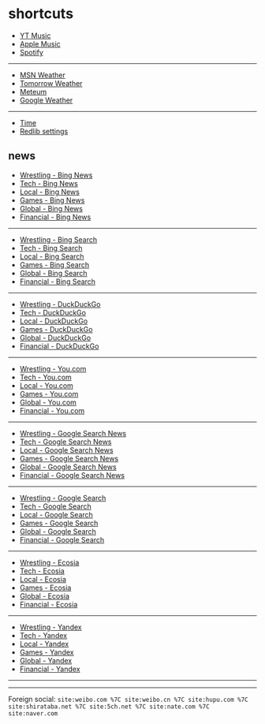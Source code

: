# shortcuts

- [YT Music](https://music.youtube.com)
- [Apple Music](https://music.apple.com)
- [Spotify](https://open.spotify.com)

---

- [MSN Weather](https://www.msn.com/en-us/weather/maps/radar)
- [Tomorrow Weather](https://weather.tomorrow.io)
- [Meteum](https://meteum.ai/weather/search)
- [Google Weather](https://www.google.com/search?q=weather&udm=0&safe=off)

---

- [Time](https://time.is/?c=d3l1_3F_3j1_3Y1_3WXth2i2s.TAXfmrXc1Xo480Xz1Xa1Xb51ea29.4e4185.28571f.2d99db.abbd8.1bb85e.1c3b23Xw1Xv20240528Xh0Xi1XZ1XmXuXB1Xs0)
- [Redlib settings](https://redlib.freedit.eu/settings/restore/?theme=system&front_page=default&layout=card&wide=off&post_sort=top&comment_sort=top&show_nsfw=on&use_hls=off&hide_hls_notification=off&hide_awards=off&fixed_navbar=on&subscriptions=&filters=)

## news

- [Wrestling - Bing News](https://www.bing.com/news/search?q=%28ringsidenews+com%29+%7C+%28wrestlinginc+com%29+%7C+%28fightful+com%29+%7C+site%3Aringsidenews.com+%7C+site%3Awrestlinginc.com+%7C+site%3Afightful.com&qft=interval%3d"7")
- [Tech - Bing News](https://www.bing.com/news/search?q=msft+%7C+aapl+%7C+goog+%7C+%28ai+%28generate+%7C+generative+%7C+model%29%29+%7C+perplexity+%7C+ios+%7C+%28windows+%2811+%7C+10+%7C+update%29+%7C+starlink&qft=interval%3d"7")
- [Local - Bing News](https://www.bing.com/news/search?q=%28newsinfo+inquirer+net%29+%7C+%28sports+inquirer+net%29+%7C+site%3Anewsinfo.inquirer.net+%7C+site%3Anews.abs-cbn.com%2Fnews+%7C+site%3Aphilstar.com%2Fnation+%7C+site%3Agmanetwork.com%2Fnews%2Ftopstories%2Fmetro+%7C+site%3Agmanetwork.com%2Fnews%2Ftopstories%2Fnation+%7C+site%3Asports.inquirer.net&qft=interval%3d"7")
- [Games - Bing News](https://www.bing.com/news/search?q=genshin+%7C+valorant+%7C+"league+of+legends"+%7C+wuthering+%7C+"smash+bros"+%7C+ntes+%7C+ttwo&qft=interval%3d"7")
- [Global - Bing News](https://www.bing.com/news/search?q=(channelnewsasia+com+world)+%7C+(france24+com+en+live+news)+%7C+(csmonitor+com+world)+%7C+(reuters+com+world)+%7C+site%3achannelnewsasia.com%2fworld+%7C+site%3afrance24.com%2fen%2flive-news+%7C+site%3acsmonitor.com&qft=interval%3d"7")
- [Financial - Bing News](https://www.bing.com/news/search?q=(benzinga+com+general+gaming)+%7C+site%3abenzinga.com%2fgeneral%2fgaming+%7C+((msft+%7C+aapl+%7C+goog+%7C+ntes+%7C+ttwo+%7C+ea)+((benzinga+com)+%7C+(marketwatch+com)+%7C+(finance+yahoo+com)+%7C+site%3abenzinga.com+%7C+site%3amarketwatch.com+%7C+site%3afinance.yahoo.com))&qft=interval%3d"7")
<!-- Format: - [*queryTitle* - Bing News](https://www.bing.com/news/search?qft=interval%3d"7"&q=[query]) -->

---

- [Wrestling - Bing Search](https://www.bing.com/search?q=%28ringsidenews+com%29+%7C+%28wrestlinginc+com%29+%7C+%28fightful+com%29+%7C+site%3Aringsidenews.com+%7C+site%3Awrestlinginc.com+%7C+site%3Afightful.com&filters=ex1%3a%22ez1%22&mkt=en-US&setlang=en-us)
- [Tech - Bing Search](https://www.bing.com/search?q=msft+%7C+aapl+%7C+goog+%7C+%28ai+%28generate+%7C+generative+%7C+model%29%29+%7C+perplexity+%7C+ios+%7C+%28windows+%2811+%7C+10+%7C+update%29+%7C+starlink&filters=ex1%3a%22ez1%22&mkt=en-US&setlang=en-us)
- [Local - Bing Search](https://www.bing.com/search?q=%28newsinfo+inquirer+net%29+%7C+%28sports+inquirer+net%29+%7C+site%3Anewsinfo.inquirer.net+%7C+site%3Anews.abs-cbn.com%2Fnews+%7C+site%3Aphilstar.com%2Fnation+%7C+site%3Agmanetwork.com%2Fnews%2Ftopstories%2Fmetro+%7C+site%3Agmanetwork.com%2Fnews%2Ftopstories%2Fnation+%7C+site%3Asports.inquirer.net&filters=ex1%3a%22ez1%22&mkt=en-US&setlang=en-us)
- [Games - Bing Search](https://www.bing.com/search?q=genshin+%7C+valorant+%7C+"league+of+legends"+%7C+wuthering+%7C+"smash+bros"+%7C+ntes+%7C+ttwo&filters=ex1%3a%22ez1%22&mkt=en-US&setlang=en-us)
- [Global - Bing Search](https://www.bing.com/search?q=(channelnewsasia+com+world)+%7C+(france24+com+en+live+news)+%7C+(csmonitor+com+world)+%7C+(reuters+com+world)+%7C+site%3achannelnewsasia.com%2fworld+%7C+site%3afrance24.com%2fen%2flive-news+%7C+site%3acsmonitor.com&filters=ex1%3a%22ez1%22&mkt=en-US&setlang=en-us)
- [Financial - Bing Search](https://www.bing.com/search?q=(benzinga+com+general+gaming)+%7C+site%3abenzinga.com%2fgeneral%2fgaming+%7C+((msft+%7C+aapl+%7C+goog+%7C+ntes+%7C+ttwo+%7C+ea)+((benzinga+com)+%7C+(marketwatch+com)+%7C+(finance+yahoo+com)+%7C+site%3abenzinga.com+%7C+site%3amarketwatch.com+%7C+site%3afinance.yahoo.com))&filters=ex1%3a%22ez1%22&mkt=en-US&setlang=en-us)
<!-- Format: - [*queryTitle* - Bing Search](https://www.bing.com/search?filters=ex1%3a%22ez1%22&mkt=en-US&setlang=en-us&q=[query]) -->

---

- [Wrestling - DuckDuckGo](https://duckduckgo.com/?q=%28ringsidenews+com%29+%7C+%28wrestlinginc+com%29+%7C+%28fightful+com%29+%7C+site%3Aringsidenews.com+%7C+site%3Awrestlinginc.com+%7C+site%3Afightful.com&df=d&assist=true)
- [Tech - DuckDuckGo](https://duckduckgo.com/?q=msft+%7C+aapl+%7C+goog+%7C+%28ai+%28generate+%7C+generative+%7C+model%29%29+%7C+perplexity+%7C+ios+%7C+%28windows+%2811+%7C+10+%7C+update%29+%7C+starlink&df=d)
- [Local - DuckDuckGo](https://duckduckgo.com/?q=%28newsinfo+inquirer+net%29+%7C+%28sports+inquirer+net%29+%7C+site%3Anewsinfo.inquirer.net+%7C+site%3Anews.abs-cbn.com%2Fnews+%7C+site%3Aphilstar.com%2Fnation+%7C+site%3Agmanetwork.com%2Fnews%2Ftopstories%2Fmetro+%7C+site%3Agmanetwork.com%2Fnews%2Ftopstories%2Fnation+%7C+site%3Asports.inquirer.net&df=d&assist=true)
- [Games - DuckDuckGo](https://duckduckgo.com/?q=genshin+%7C+valorant+%7C+"league+of+legends"+%7C+wuthering+%7C+"smash+bros"+%7C+ntes+%7C+ttwo&df=d&assist=true)
- [Global - DuckDuckGo](https://duckduckgo.com/?q=(channelnewsasia+com+world)+%7C+(france24+com+en+live+news)+%7C+(csmonitor+com+world)+%7C+(reuters+com+world)+%7C+site%3achannelnewsasia.com%2fworld+%7C+site%3afrance24.com%2fen%2flive-news+%7C+site%3acsmonitor.com&df=d&assist=true)
- [Financial - DuckDuckGo](https://duckduckgo.com/?q=(benzinga+com+general+gaming)+%7C+site%3abenzinga.com%2fgeneral%2fgaming+%7C+((msft+%7C+aapl+%7C+goog+%7C+ntes+%7C+ttwo+%7C+ea)+((benzinga+com)+%7C+(marketwatch+com)+%7C+(finance+yahoo+com)+%7C+site%3abenzinga.com+%7C+site%3amarketwatch.com+%7C+site%3afinance.yahoo.com))&df=d&assist=true)
<!-- Format: - [*queryTitle* - DuckDuckGo](https://duckduckgo.com/?df=d&assist=true&q=[query]) -->

---

- [Wrestling - You.com](https://you.com/search?q=%28ringsidenews+com%29+%7C+%28wrestlinginc+com%29+%7C+%28fightful+com%29+%7C+site%3Aringsidenews.com+%7C+site%3Awrestlinginc.com+%7C+site%3Afightful.com)
- [Tech - You.com](https://you.com/search?q=msft+%7C+aapl+%7C+goog+%7C+%28ai+%28generate+%7C+generative+%7C+model%29%29+%7C+perplexity+%7C+ios+%7C+%28windows+%2811+%7C+10+%7C+update%29+%7C+starlink)
- [Local - You.com](https://you.com/search?q=%28newsinfo+inquirer+net%29+%7C+%28sports+inquirer+net%29+%7C+site%3Anewsinfo.inquirer.net+%7C+site%3Anews.abs-cbn.com%2Fnews+%7C+site%3Aphilstar.com%2Fnation+%7C+site%3Agmanetwork.com%2Fnews%2Ftopstories%2Fmetro+%7C+site%3Agmanetwork.com%2Fnews%2Ftopstories%2Fnation+%7C+site%3Asports.inquirer.net)
- [Games - You.com](https://you.com/search?q=genshin+%7C+valorant+%7C+"league+of+legends"+%7C+wuthering+%7C+"smash+bros"+%7C+ntes+%7C+ttwo)
- [Global - You.com](https://you.com/search?q=(channelnewsasia+com+world)+%7C+(france24+com+en+live+news)+%7C+(csmonitor+com+world)+%7C+(reuters+com+world)+%7C+site%3achannelnewsasia.com%2fworld+%7C+site%3afrance24.com%2fen%2flive-news+%7C+site%3acsmonitor.com)
- [Financial - You.com](https://you.com/search?q=(benzinga+com+general+gaming)+%7C+site%3abenzinga.com%2fgeneral%2fgaming+%7C+((msft+%7C+aapl+%7C+goog+%7C+ntes+%7C+ttwo+%7C+ea)+((benzinga+com)+%7C+(marketwatch+com)+%7C+(finance+yahoo+com)+%7C+site%3abenzinga.com+%7C+site%3amarketwatch.com+%7C+site%3afinance.yahoo.com)))
<!-- Format: - [*queryTitle* - You.com](https://you.com/search?q=[query]) -->

---

- [Wrestling - Google Search News](https://www.google.com/search?safe=off&tbm=nws&tbs=qdr:d&q=%28ringsidenews+com%29+%7C+%28wrestlinginc+com%29+%7C+%28fightful+com%29+%7C+site%3Aringsidenews.com+%7C+site%3Awrestlinginc.com+%7C+site%3Afightful.com)
- [Tech - Google Search News](https://www.google.com/search?safe=off&tbm=nws&tbs=qdr:d&q=msft+%7C+aapl+%7C+goog+%7C+%28ai+%28generate+%7C+generative+%7C+model%29%29+%7C+perplexity+%7C+ios+%7C+%28windows+%2811+%7C+10+%7C+update%29+%7C+starlink)
- [Local - Google Search News](https://www.google.com/search?safe=off&tbm=nws&tbs=qdr:d&q=%28newsinfo+inquirer+net%29+%7C+%28sports+inquirer+net%29+%7C+site%3Anewsinfo.inquirer.net+%7C+site%3Anews.abs-cbn.com%2Fnews+%7C+site%3Aphilstar.com%2Fnation+%7C+site%3Agmanetwork.com%2Fnews%2Ftopstories%2Fmetro+%7C+site%3Agmanetwork.com%2Fnews%2Ftopstories%2Fnation+%7C+site%3Asports.inquirer.net)
- [Games - Google Search News](https://www.google.com/search?safe=off&tbm=nws&tbs=qdr:d&q=genshin+%7C+valorant+%7C+"league+of+legends"+%7C+wuthering+%7C+"smash+bros"+%7C+ntes+%7C+ttwo)
- [Global - Google Search News](https://www.google.com/search?safe=off&tbm=nws&tbs=qdr:d&q=(channelnewsasia+com+world)+%7C+(france24+com+en+live+news)+%7C+(csmonitor+com+world)+%7C+(reuters+com+world)+%7C+site%3achannelnewsasia.com%2fworld+%7C+site%3afrance24.com%2fen%2flive-news+%7C+site%3acsmonitor.com)
- [Financial - Google Search News](https://www.google.com/search?safe=off&tbm=nws&tbs=qdr:d&q=(benzinga+com+general+gaming)+%7C+site%3abenzinga.com%2fgeneral%2fgaming+%7C+((msft+%7C+aapl+%7C+goog+%7C+ntes+%7C+ttwo+%7C+ea)+((benzinga+com)+%7C+(marketwatch+com)+%7C+(finance+yahoo+com)+%7C+site%3abenzinga.com+%7C+site%3amarketwatch.com+%7C+site%3afinance.yahoo.com)))
<!-- Format: - [*queryTitle* - Google Search News](https://www.google.com/search?safe=off&tbm=nws&tbs=qdr:d&q=[query]) -->

---

- [Wrestling - Google Search](https://www.google.com/search?q=%28ringsidenews+com%29+%7C+%28wrestlinginc+com%29+%7C+%28fightful+com%29+%7C+site%3Aringsidenews.com+%7C+site%3Awrestlinginc.com+%7C+site%3Afightful.com&tbs=qdr:d&safe=off&filter=0)
- [Tech - Google Search](https://www.google.com/search?q=msft+%7C+aapl+%7C+goog+%7C+%28ai+%28generate+%7C+generative+%7C+model%29%29+%7C+perplexity+%7C+ios+%7C+%28windows+%2811+%7C+10+%7C+update%29+%7C+starlink&tbs=qdr:d&safe=off&filter=0)
- [Local - Google Search](https://www.google.com/search?q=%28newsinfo+inquirer+net%29+%7C+%28sports+inquirer+net%29+%7C+site%3Anewsinfo.inquirer.net+%7C+site%3Anews.abs-cbn.com%2Fnews+%7C+site%3Aphilstar.com%2Fnation+%7C+site%3Agmanetwork.com%2Fnews%2Ftopstories%2Fmetro+%7C+site%3Agmanetwork.com%2Fnews%2Ftopstories%2Fnation+%7C+site%3Asports.inquirer.net&tbs=qdr:d&safe=off&filter=0)
- [Games - Google Search](https://www.google.com/search?q=genshin+%7C+valorant+%7C+"league+of+legends"+%7C+wuthering+%7C+"smash+bros"+%7C+ntes+%7C+ttwo&tbs=qdr:d&safe=off&filter=0)
- [Global - Google Search](https://www.google.com/search?q=(channelnewsasia+com+world)+%7C+(france24+com+en+live+news)+%7C+(csmonitor+com+world)+%7C+(reuters+com+world)+%7C+site%3achannelnewsasia.com%2fworld+%7C+site%3afrance24.com%2fen%2flive-news+%7C+site%3acsmonitor.com&tbs=qdr:d&safe=off&filter=0)
- [Financial - Google Search](https://www.google.com/search?q=(benzinga+com+general+gaming)+%7C+site%3abenzinga.com%2fgeneral%2fgaming+%7C+((msft+%7C+aapl+%7C+goog+%7C+ntes+%7C+ttwo+%7C+ea)+((benzinga+com)+%7C+(marketwatch+com)+%7C+(finance+yahoo+com)+%7C+site%3abenzinga.com+%7C+site%3amarketwatch.com+%7C+site%3afinance.yahoo.com))&tbs=qdr:d&safe=off&filter=0)
<!-- Format: - [*queryTitle* - Google Search](https://www.google.com/search?tbs=qdr:d&safe=off&q=[query]) -->

---

- [Wrestling - Ecosia](https://www.ecosia.org/search?q=%28ringsidenews+com%29+%7C+%28wrestlinginc+com%29+%7C+%28fightful+com%29+%7C+site%3Aringsidenews.com+%7C+site%3Awrestlinginc.com+%7C+site%3Afightful.com&freshness=day)
- [Tech - Ecosia](https://www.ecosia.org/search?q=msft+%7C+aapl+%7C+goog+%7C+%28ai+%28generate+%7C+generative+%7C+model%29%29+%7C+perplexity+%7C+ios+%7C+%28windows+%2811+%7C+10+%7C+update%29+%7C+starlink&freshness=day)
- [Local - Ecosia](https://www.ecosia.org/search?q=%28newsinfo+inquirer+net%29+%7C+%28sports+inquirer+net%29+%7C+site%3Anewsinfo.inquirer.net+%7C+site%3Anews.abs-cbn.com%2Fnews+%7C+site%3Aphilstar.com%2Fnation+%7C+site%3Agmanetwork.com%2Fnews%2Ftopstories%2Fmetro+%7C+site%3Agmanetwork.com%2Fnews%2Ftopstories%2Fnation+%7C+site%3Asports.inquirer.net&freshness=day)
- [Games - Ecosia](https://www.ecosia.org/search?q=genshin+%7C+valorant+%7C+"league+of+legends"+%7C+wuthering+%7C+"smash+bros"+%7C+ntes+%7C+ttwo&freshness=day)
- [Global - Ecosia](https://www.ecosia.org/search?q=(channelnewsasia+com+world)+%7C+(france24+com+en+live+news)+%7C+(csmonitor+com+world)+%7C+(reuters+com+world)+%7C+site%3achannelnewsasia.com%2fworld+%7C+site%3afrance24.com%2fen%2flive-news+%7C+site%3acsmonitor.com&freshness=day)
- [Financial - Ecosia](https://www.ecosia.org/search?q=(benzinga+com+general+gaming)+%7C+site%3abenzinga.com%2fgeneral%2fgaming+%7C+((msft+%7C+aapl+%7C+goog+%7C+ntes+%7C+ttwo+%7C+ea)+((benzinga+com)+%7C+(marketwatch+com)+%7C+(finance+yahoo+com)+%7C+site%3abenzinga.com+%7C+site%3amarketwatch.com+%7C+site%3afinance.yahoo.com))&freshness=day)
<!-- Format: - [*queryTitle* - Ecosia](ttps://www.ecosia.org/search?freshness=day&q=[query]) -->

---

- [Wrestling - Yandex](https://yandex.com/search/?text=%28ringsidenews+com%29+%7C+%28wrestlinginc+com%29+%7C+%28fightful+com%29+%7C+site%3Aringsidenews.com+%7C+site%3Awrestlinginc.com+%7C+site%3Afightful.com&within=77&noreask=1)
- [Tech - Yandex](https://yandex.com/search/?text=msft+%7C+aapl+%7C+goog+%7C+%28ai+%28generate+%7C+generative+%7C+model%29%29+%7C+perplexity+%7C+ios+%7C+%28windows+%2811+%7C+10+%7C+update%29+%7C+starlink&within=77&noreask=1)
- [Local - Yandex](https://yandex.com/search/?text=%28newsinfo+inquirer+net%29+%7C+%28sports+inquirer+net%29+%7C+site%3Anewsinfo.inquirer.net+%7C+site%3Anews.abs-cbn.com%2Fnews+%7C+site%3Aphilstar.com%2Fnation+%7C+site%3Agmanetwork.com%2Fnews%2Ftopstories%2Fmetro+%7C+site%3Agmanetwork.com%2Fnews%2Ftopstories%2Fnation+%7C+site%3Asports.inquirer.net&within=77&noreask=1)
- [Games - Yandex](https://yandex.com/search/?text=genshin+%7C+valorant+%7C+"league+of+legends"+%7C+wuthering+%7C+"smash+bros"+%7C+ntes+%7C+ttwo&within=77&noreask=1)
- [Global - Yandex](https://yandex.com/search/?text=(channelnewsasia+com+world)+%7C+(france24+com+en+live+news)+%7C+(csmonitor+com+world)+%7C+(reuters+com+world)+%7C+site%3achannelnewsasia.com%2fworld+%7C+site%3afrance24.com%2fen%2flive-news+%7C+site%3acsmonitor.com&within=77&noreask=1)
- [Financial - Yandex](https://yandex.com/search/?text=(benzinga+com+general+gaming)+%7C+site%3abenzinga.com%2fgeneral%2fgaming+%7C+((msft+%7C+aapl+%7C+goog+%7C+ntes+%7C+ttwo+%7C+ea)+((benzinga+com)+%7C+(marketwatch+com)+%7C+(finance+yahoo+com)+%7C+site%3abenzinga.com+%7C+site%3amarketwatch.com+%7C+site%3afinance.yahoo.com))&within=77&noreask=1)
<!-- Format: - [*queryTitle* - Yandex](https://yandex.com/search/?within=77&noreask=1&text=[query]) -->

---

<!-- - [*queryTitle* - Brave Search](https://search.brave.com/search?tf=pd&q=[query]) -->
<!-- - [*queryTitle* - swisscows.com](https://swisscows.com/en/web?freshness=Day&query[query]) -->
<!-- [*queryTitle* - Baidu](https://www.baidu.com/s?gpc=stf%3D1720245017%2C1720331417%7Cstftype%3D1&wd=[query]) -->

---

Foreign social: `site:weibo.com %7C site:weibo.cn %7C site:hupu.com %7C site:shirataba.net %7C site:5ch.net %7C site:nate.com %7C site:naver.com`
